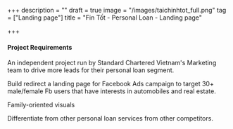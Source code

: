 +++
description = ""
draft = true
image = "/images/taichinhtot_full.png"
tag = ["Landing page"]
title = "Fin Tốt - Personal Loan - Landing page"

+++
#### Project Requirements

An independent project run by Standard Chartered Vietnam's Marketing team to drive more leads for their personal loan segment.

Build redirect a landing page for Facebook Ads campaign to target 30+ male/female Fb users that have interests in automobiles and real estate.

Family-oriented visuals

Differentiate from other personal loan services from other competitors.